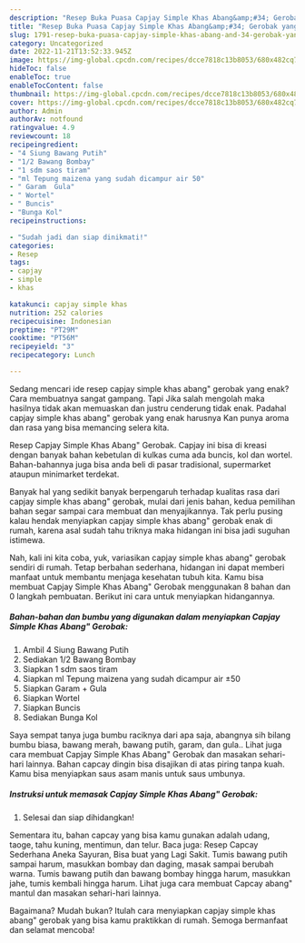 ```yaml
---
description: "Resep Buka Puasa Capjay Simple Khas Abang&amp;#34; Gerobak yang Enak "
title: "Resep Buka Puasa Capjay Simple Khas Abang&amp;#34; Gerobak yang Enak "
slug: 1791-resep-buka-puasa-capjay-simple-khas-abang-and-34-gerobak-yang-enak
category: Uncategorized
date: 2022-11-21T13:52:33.945Z
image: https://img-global.cpcdn.com/recipes/dcce7818c13b8053/680x482cq70/capjay-simple-khas-abang-gerobak-foto-resep-utama.jpg
hideToc: false
enableToc: true
enableTocContent: false
thumbnail: https://img-global.cpcdn.com/recipes/dcce7818c13b8053/680x482cq70/capjay-simple-khas-abang-gerobak-foto-resep-utama.jpg
cover: https://img-global.cpcdn.com/recipes/dcce7818c13b8053/680x482cq70/capjay-simple-khas-abang-gerobak-foto-resep-utama.jpg
author: Admin
authorAv: notfound
ratingvalue: 4.9
reviewcount: 18
recipeingredient:
- "4 Siung Bawang Putih"
- "1/2 Bawang Bombay"
- "1 sdm saos tiram"
- "ml Tepung maizena yang sudah dicampur air 50"
- " Garam  Gula"
- " Wortel"
- " Buncis"
- "Bunga Kol"
recipeinstructions:

- "Sudah jadi dan siap dinikmati!"
categories:
- Resep
tags:
- capjay
- simple
- khas

katakunci: capjay simple khas 
nutrition: 252 calories
recipecuisine: Indonesian
preptime: "PT29M"
cooktime: "PT56M"
recipeyield: "3"
recipecategory: Lunch

---
```



Sedang mencari ide resep capjay simple khas abang&#34; gerobak yang enak? Cara membuatnya sangat gampang. Tapi Jika salah mengolah maka hasilnya tidak akan memuaskan dan justru cenderung tidak enak. Padahal capjay simple khas abang&#34; gerobak yang enak harusnya Kan punya aroma dan rasa yang bisa memancing selera kita.


Resep Capjay Simple Khas Abang&#34; Gerobak. Capjay ini bisa di kreasi dengan banyak bahan kebetulan di kulkas cuma ada buncis, kol dan wortel. Bahan-bahannya juga bisa anda beli di pasar tradisional, supermarket ataupun minimarket terdekat.

Banyak hal yang sedikit banyak berpengaruh terhadap kualitas rasa dari capjay simple khas abang&#34; gerobak, mulai dari jenis bahan, kedua pemilihan bahan segar sampai cara membuat dan menyajikannya. Tak perlu pusing kalau hendak menyiapkan capjay simple khas abang&#34; gerobak enak di rumah, karena asal sudah tahu triknya maka hidangan ini bisa jadi suguhan istimewa.


Nah, kali ini kita coba, yuk, variasikan capjay simple khas abang&#34; gerobak sendiri di rumah. Tetap berbahan sederhana, hidangan ini dapat memberi manfaat untuk membantu menjaga kesehatan tubuh kita. Kamu bisa membuat Capjay Simple Khas Abang&#34; Gerobak menggunakan 8 bahan dan 0 langkah pembuatan. Berikut ini cara untuk menyiapkan hidangannya.

<!--inarticleads1-->

##### Bahan-bahan dan bumbu yang digunakan dalam menyiapkan Capjay Simple Khas Abang&#34; Gerobak:

1. Ambil 4 Siung Bawang Putih
1. Sediakan 1/2 Bawang Bombay
1. Siapkan 1 sdm saos tiram
1. Siapkan ml Tepung maizena yang sudah dicampur air ±50
1. Siapkan  Garam + Gula
1. Siapkan  Wortel
1. Siapkan  Buncis
1. Sediakan Bunga Kol


Saya sempat tanya juga bumbu raciknya dari apa saja, abangnya sih bilang bumbu biasa, bawang merah, bawang putih, garam, dan gula.. Lihat juga cara membuat Capjay Simple Khas Abang&#34; Gerobak dan masakan sehari-hari lainnya. Bahan capcay dingin bisa disajikan di atas piring tanpa kuah. Kamu bisa menyiapkan saus asam manis untuk saus umbunya. 

<!--inarticleads2-->

##### Instruksi untuk memasak Capjay Simple Khas Abang&#34; Gerobak:


1. Selesai dan siap dihidangkan!

Sementara itu, bahan capcay yang bisa kamu gunakan adalah udang, taoge, tahu kuning, mentimun, dan telur. Baca juga: Resep Capcay Sederhana Aneka Sayuran, Bisa buat yang Lagi Sakit. Tumis bawang putih sampai harum, masukkan bombay dan daging, masak sampai berubah warna. Tumis bawang putih dan bawang bombay hingga harum, masukkan jahe, tumis kembali hingga harum. Lihat juga cara membuat Capcay abang&#34; mantul dan masakan sehari-hari lainnya. 

Bagaimana? Mudah bukan? Itulah cara menyiapkan capjay simple khas abang&#34; gerobak yang bisa kamu praktikkan di rumah. Semoga bermanfaat dan selamat mencoba!
